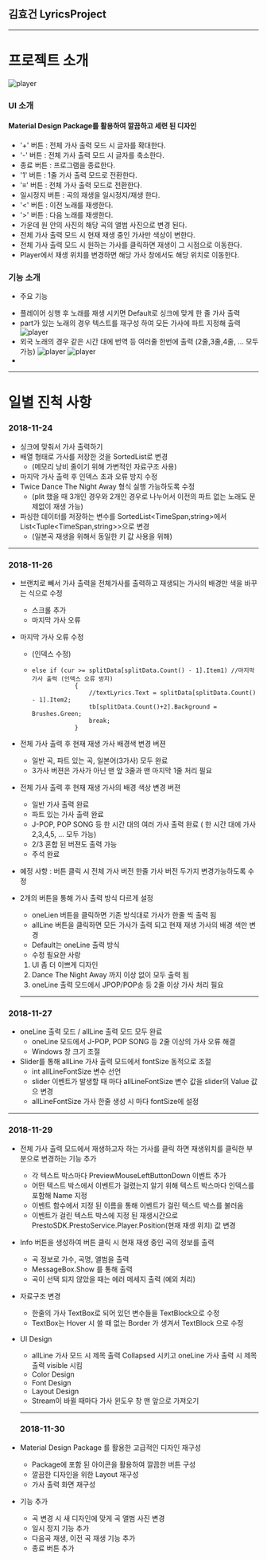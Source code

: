 ## 김효건 LyricsProject
 ----------------------------------------------------------------------------------------------
# 프로젝트 소개
![player](./Presto.SWCamp.Lyrics/image/player.PNG)
### UI 소개
#### Material Design Package를 활용하여 깔끔하고 세련 된 디자인
 - '+' 버튼 : 전체 가사 출력 모드 시 글자를 확대한다.
 - '-' 버튼 : 전체 가사 출력 모드 시 글자를 축소한다.
 - 종료 버튼 : 프로그램을 종료한다.
 - '1' 버튼 : 1줄 가사 출력 모드로 전환한다.
 - '≡' 버튼 : 전체 가사 출력 모드로 전환한다.
 - 일시정지 버튼 : 곡의 재생을 일시정지/재생 한다.
 - '<' 버튼 : 이전 노래를 재생한다.
 - '>' 버튼 : 다음 노래를 재생한다.
 - 가운데 원 안의 사진의 해당 곡의 앨범 사진으로 변경 된다.
 - 전체 가사 출력 모드 시 현재 재생 중인 가사만 색상이 변한다.
 - 전체 가사 출력 모드 시 원하는 가사를 클릭하면 재생이 그 시점으로 이동한다.
 - Player에서 재생 위치를 변경하면 해당 가사 창에서도 해당 위치로 이동한다.

### 기능 소개
  * 주요 기능
   - 플레이어 싱행 후 노래를 재생 시키면 Default로 싱크에 맞게 한 줄 가사 출력
   - part가 있는 노래의 경우 텍스트를 재구성 하여 모든 가사에 파트 지정해 출력
   ![player](./Presto.SWCamp.Lyrics/image/part.PNG)
   - 외국 노래의 경우 같은 시간 대에 번역 등 여러줄 한번에 출력 (2줄,3줄,4줄, ... 모두 가능)
   ![player](./Presto.SWCamp.Lyrics/image/3.PNG)
   ![player](./Presto.SWCamp.Lyrics/image/32.PNG)
   - 
   
 ----------------------------------------------------------------------------------------------
# 일별 진척 사항
  ### 2018-11-24
 * 싱크에 맞춰서 가사 출력하기
 * 배열 형태로 가사를 저장한 것을 SortedList로 변경
   - (메모리 낭비 줄이기 위해 가변적인 자료구조 사용)
 * 마지막 가사 출력 후 인덱스 초과 오류 방지 수정
 * Twice Dance The Night Away 형식 실행 가능하도록 수정
   - (plit 했을 때 3개인 경우와 2개인 경우로 나누어서 이전의 파트 없는 노래도 문제없이 재생 가능)
 * 파싱한 데이터를 저장하는 변수를 SortedList<TimeSpan,string>에서 List<Tuple<TimeSpan,string>>으로 변경
   - (일본곡 재생을 위해서 동일한 키 값 사용을 위해)
-------------------------------------------------------------------------------------
   ### 2018-11-26
  * 브랜치로 빼서 가사 출력을 전체가사를 출력하고 재생되는 가사의 배경만 색을 바꾸는 식으로 수정
    - 스크롤 추가 
    - 마지막 가사 오류
  * 마지막 가사 오류 수정
    - (인덱스 수정)
    - ~~~
      else if (cur >= splitData[splitData.Count() - 1].Item1) //마지막 가사 출력 (인덱스 오류 방지)
                  {
                      //textLyrics.Text = splitData[splitData.Count() - 1].Item2;
                      tb[splitData.Count()+2].Background = Brushes.Green;
                      break;
                  }
      ~~~
  * 전체 가사 출력 후 현재 재생 가사 배경색 변경 버젼
    - 일반 곡, 파트 있는 곡, 일본어(3가사) 모두 완료
    - 3가사 버젼은 가사가 아닌 맨 앞 3줄과 맨 마지막 1줄 처리 필요
    
  * 전체 가사 출력 후 현재 재생 가사의 배경 색상 변경 버젼
     - 일반 가사 출력 완료
     - 파트 있는 가사 출력 완료
     - J-POP, POP SONG 등 한 시간 대의 여러 가사 출력 완료 ( 한 시간 대에 가사 2,3,4,5, ... 모두 가능)
    - 2/3 혼합 된 버젼도 출력 가능
    - 주석 완료
  * 예정 사항 : 버튼 클릭 시 전체 가사 버전 한줄 가사 버전 두가지 변경가능하도록 수정
  * 2개의 버튼을 통해 가사 출력 방식 다르게 설정
     - oneLien 버튼을 클릭하면 기존 방식대로 가사가 한줄 씩 출력 됨
     - allLine 버튼을 클릭하면 모든 가사가 출력 되고 현재 재생 가사의 배경 색만 변경
     - Default는 oneLine 출력 방식
     - 수정 필요한 사랑 
      1. UI 좀 더 이쁘게 디자인
       2. Dance The Night Away 까지 이상 없이 모두 출력 됨
      3. oneLine 출력 모드에서 JPOP/POP송 등 2줄 이상 가사 처리 필요
     -------------------------------------------------------------------------------------
   ### 2018-11-27
  * oneLine 출력 모드 / allLine 출력 모드 모두 완료
     - oneLine 모드에서 J-POP, POP SONG 등 2줄 이상의 가사 오류 해결
     - Windows 창 크기 조절
  * Slider를 통해 allLine 가사 출력 모드에서 fontSize 동적으로 조절
    - int allLineFontSize 변수 선언 
     - slider 이벤트가 발생할 때 마다 allLineFontSize 변수 값을 slider의 Value 값으 변경
    - allLineFontSize 가사 한줄 생성 시 마다 fontSize에 설정
   ----------------------------------------------------------------------------------------
   ### 2018-11-29
  * 전체 가사 출력 모드에서 재생하고자 하는 가사를 클릭 하면 재생위치를 클릭한 부분으로 변경하는 기능 추가
    - 각 텍스트 박스마다 PreviewMouseLeftButtonDown 이벤트 추가
    - 어떤 텍스트 박스에서 이벤트가 걸렸는지 알기 위해 텍스트 박스마다 인덱스를 포함해 Name 지정
    - 이벤트 함수에서 지정 된 이름을 통해 이벤트가 걸린 텍스트 박스를 불러옴
    - 이벤트가 걸린 텍스트 박스에 지정 된 재생시간으로  PrestoSDK.PrestoService.Player.Position(현재 재생 위치) 값 변경 
  * Info 버튼을 생성하여 버튼 클릭 시 현재 재생 중인 곡의 정보를 출력
    - 곡 정보로 가수, 곡명, 앨범을 출력
    - MessageBox.Show 를 통해 출력
    - 곡이 선택 되지 않았을 때는 에러 메세지 출력 (예외 처리)
  * 자료구조 변경
    - 한줄의 가사 TextBox로 되어 있던 변수들을 TextBlock으로 수정
    - TextBox는 Hover 시 쓸 때 없는 Border 가 생겨서 TextBlock 으로 수정

  * UI Design
    - allLine 가사 모드 시 제목 출력 Collapsed 시키고 oneLine 가사 출력 시 제목 출력 visible 시킴
    - Color Design
    - Font Design
    - Layout Design
    - Stream이 바뀔 때마다 가사 윈도우 창 맨 앞으로 가져오기
    -----------------------------------------------------------------------------------------------
    ### 2018-11-30
  * Material Design Package 를 활용한 고급적인 디자인 재구성
    - Package에 포함 된 아이콘을 활용하여 깔끔한 버튼 구성
    - 깔끔한 디자인을 위한 Layout 재구성
    - 가사 출력 화면 재구성

  * 기능 추가
    - 곡 변경 시 새 디자인에 맞게 곡 앨범 사진 변경
    - 일시 정지 기능 추가
    - 다음곡 재생, 이전 곡 재생 기능 추가
    - 종료 버튼 추가
